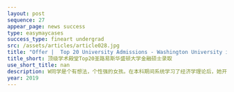 ```yaml
---
layout: post
sequence: 27
appear_page: news success 
type: easymaycases
success_type: fineart undergrad
src: /assets/articles/article028.jpg
title: "Offer |  Top 20 University Admissions - Washington University in St. Louis MS in Finance"
title_short: 顶级学术殿堂Top20圣路易斯华盛顿大学金融硕士录取
use_short_title: nan
description: W同学是个有想法，个性强的女孩。在本科期间系统学习了经济学理论后，她开始厌倦了学术象牙塔里的简单生活。W同学十分向往华尔街精英的生活，希望自己能在投资银行有一席之地。当毕业季来临，在投递的简历纷纷石沉大海之后，她痛定思痛，决定采取“曲线救国”的手段，先读研全面提升自己的专业技能。一番考量之后，W同学决定签约总部位于纽约华尔街的易美教育，“让易美成为我圆梦华尔街的良好开端。”
year: 2019
---
```



